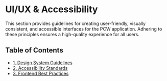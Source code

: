 # UI/UX & Accessibility

This section provides guidelines for creating user-friendly, visually consistent, and accessible interfaces for the PCW application. Adhering to these principles ensures a high-quality experience for all users.

## Table of Contents

*   [1. Design System Guidelines](./01_design_system_guidelines.md)
*   [2. Accessibility Standards](./02_accessibility_standards.md)
*   [3. Frontend Best Practices](./03_frontend_best_practices.md)
